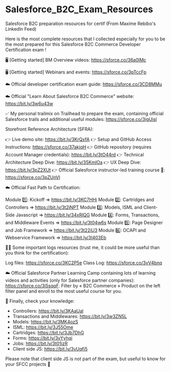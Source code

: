 # Salesforce_B2C_Exam_Resources
Salesforce B2C preparation resources for certif (From Maxime Rebibo's LinkedIn Feed)

Here is the most complete resources that I collected especially for you to be the most prepared for this Salesforce B2C Commerce Developer Certification exam !

🖥 [Getting started] BM Overview videos: https://sforce.co/36a0lMc

🖥 [Getting started] Webinars and events: https://sforce.co/3pTccFp

☁️ Official developer certification exam guide: https://sforce.co/3CD8MMu

☁️ Official "Learn About Salesforce B2C Commerce" website: https://bit.ly/3w6u43w

✅ My personal trailmix on Trailhead to prepare the exam, containing official Salesforce trails and additional useful modules: https://sforce.co/3igUisl

Storefront Reference Architecture (SFRA):

👉 Live demo site: https://bit.ly/3KrQxfA
👉 Setup and GitHub Access Instructions: https://sforce.co/37akjqH
👉 GitHub repository (requires Account Manager credentials): https://bit.ly/3tO44rd
👉 Technical Architecture Deep Dive: https://bit.ly/35KmlOa
👉 UX Deep Dive: https://bit.ly/3pZ2XUt
👉 Official Salesforce instructor-led training course 💸: https://sforce.co/3pZUnVl

☁️ Official Fast Path to Certification:

Module 1️⃣: Kickoff => https://bit.ly/3KC7HHi
Module 2️⃣: Cartridges and Controllers => https://bit.ly/3t2iNPT
Module 3️⃣: Models, ISML and Client-Side Javascript => https://bit.ly/34xRlQG
Module 4️⃣: Forms, Transactions, and Middleware Events => https://bit.ly/3t04w6s
Module 5️⃣: Page Designer and Job Framework => https://bit.ly/3t22iU3
Module 6️⃣: OCAPI and Webservice Framework => https://bit.ly/3I403Eb

🧑‍💻 Some important logs resources (trust me, it could be more useful than you think for the certification):

Log files: https://sforce.co/3KC2P5e
Class Log: https://sforce.co/3vV4bnq

☁️ Official Salesforce Partner Learning Camp containing lots of learning videos and activities (only for Salesforce partner companies): https://sforce.co/3i5sqqF.
Filter by « B2C Commerce » Product on the left filter panel and enroll to the most useful course for you.

👊 Finally, check your knowledge:

- Controllers: https://bit.ly/3KAaUal
- Transactions and Middlewares: https://bit.ly/3w3ZN5L
- Models: https://bit.ly/3MK4ozS
- ISML: https://bit.ly/3J55Ome
- Cartridges: https://bit.ly/3Jb7DhG
- Forms: https://bit.ly/3vYyhqi
- Jobs: https://bit.ly/3t01izR
- Client side JS: https://bit.ly/3vUqfi5

Please note that client side JS is not part of the exam, but useful to know for your SFCC projects 🙂
